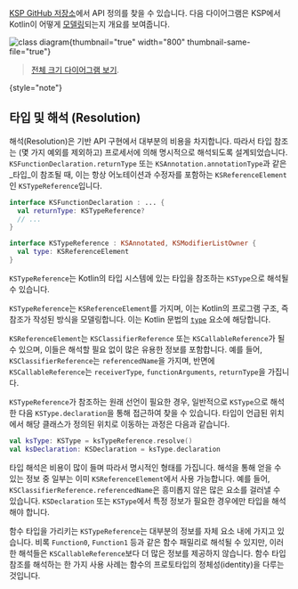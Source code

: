 [//]: # (title: KSP의 Kotlin 코드 모델링 방식)

[KSP GitHub 저장소](https://github.com/google/ksp/tree/main/api/src/main/kotlin/com/google/devtools/ksp)에서 API 정의를 찾을 수 있습니다.
다음 다이어그램은 KSP에서 Kotlin이 어떻게 [모델링](https://github.com/google/ksp/tree/main/api/src/main/kotlin/com/google/devtools/ksp/symbol/)되는지 개요를 보여줍니다.

![class diagram](ksp-class-diagram.svg){thumbnail="true" width="800" thumbnail-same-file="true"}

> [전체 크기 다이어그램 보기](https://kotlinlang.org/docs/images/ksp-class-diagram.svg).
>
{style="note"}

## 타입 및 해석 (Resolution)

해석(Resolution)은 기반 API 구현에서 대부분의 비용을 차지합니다. 따라서 타입 참조는 (몇 가지 예외를 제외하고) 프로세서에 의해 명시적으로 해석되도록 설계되었습니다. `KSFunctionDeclaration.returnType` 또는 `KSAnnotation.annotationType`과 같은 _타입_이 참조될 때, 이는 항상 어노테이션과 수정자를 포함하는 `KSReferenceElement`인 `KSTypeReference`입니다.

```kotlin
interface KSFunctionDeclaration : ... {
  val returnType: KSTypeReference?
  // ...
}

interface KSTypeReference : KSAnnotated, KSModifierListOwner {
  val type: KSReferenceElement
}
```

`KSTypeReference`는 Kotlin의 타입 시스템에 있는 타입을 참조하는 `KSType`으로 해석될 수 있습니다.

`KSTypeReference`는 `KSReferenceElement`를 가지며, 이는 Kotlin의 프로그램 구조, 즉 참조가 작성된 방식을 모델링합니다. 이는 Kotlin 문법의 [`type`](https://kotlinlang.org/docs/reference/grammar.html#type) 요소에 해당합니다.

`KSReferenceElement`는 `KSClassifierReference` 또는 `KSCallableReference`가 될 수 있으며, 이들은 해석할 필요 없이 많은 유용한 정보를 포함합니다. 예를 들어, `KSClassifierReference`는 `referencedName`을 가지며, 반면에 `KSCallableReference`는 `receiverType`, `functionArguments`, `returnType`을 가집니다.

`KSTypeReference`가 참조하는 원래 선언이 필요한 경우, 일반적으로 `KSType`으로 해석한 다음 `KSType.declaration`을 통해 접근하여 찾을 수 있습니다. 타입이 언급된 위치에서 해당 클래스가 정의된 위치로 이동하는 과정은 다음과 같습니다.

```kotlin
val ksType: KSType = ksTypeReference.resolve()
val ksDeclaration: KSDeclaration = ksType.declaration
```

타입 해석은 비용이 많이 들며 따라서 명시적인 형태를 가집니다. 해석을 통해 얻을 수 있는 정보 중 일부는 이미 `KSReferenceElement`에서 사용 가능합니다. 예를 들어, `KSClassifierReference.referencedName`은 흥미롭지 않은 많은 요소를 걸러낼 수 있습니다. `KSDeclaration` 또는 `KSType`에서 특정 정보가 필요한 경우에만 타입을 해석해야 합니다.

함수 타입을 가리키는 `KSTypeReference`는 대부분의 정보를 자체 요소 내에 가지고 있습니다. 비록 `Function0`, `Function1` 등과 같은 함수 패밀리로 해석될 수 있지만, 이러한 해석들은 `KSCallableReference`보다 더 많은 정보를 제공하지 않습니다. 함수 타입 참조를 해석하는 한 가지 사용 사례는 함수의 프로토타입의 정체성(identity)을 다루는 것입니다.